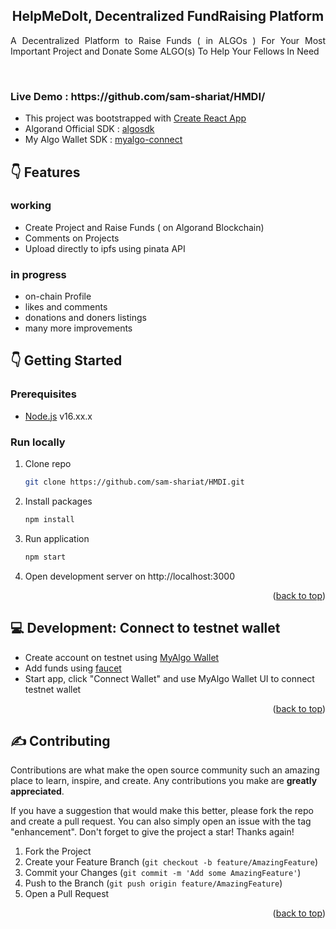 <div align="center">

<h2 align="center">HelpMeDoIt, Decentralized FundRaising Platform</h2>

<p align="justify">A Decentralized Platform to Raise Funds ( in ALGOs ) For Your Most Important Project and Donate Some ALGO(s) To Help Your Fellows In Need</p>
</div>
<br/>
<h3 align="left"> Live Demo : https://github.com/sam-shariat/HMDI/ </h3>

- This project was bootstrapped with [Create React App](https://github.com/facebook/create-react-app)
- Algorand Official SDK : [algosdk](https://www.npmjs.com/package/algosdk)
- My Algo Wallet SDK : [myalgo-connect](https://www.npmjs.com/package/@randlabs/myalgo-connect)

## :point_down: Features

### working
- Create Project and Raise Funds ( on Algorand Blockchain)
- Comments on Projects
- Upload directly to ipfs using pinata API

### in progress
- on-chain Profile 
- likes and comments
- donations and doners listings
- many more improvements 

<!-- GETTING STARTED -->

## :point_down: Getting Started

### Prerequisites

- [Node.js](https://nodejs.org/en/) v16.xx.x

### Run locally

1. Clone repo
   ```sh
   git clone https://github.com/sam-shariat/HMDI.git
   ```

2. Install packages
   ```sh
   npm install
   ```
3. Run application
   ```sh
   npm start
   ```
4. Open development server on http://localhost:3000

<p align="right">(<a href="#top">back to top</a>)</p>


## :computer: Development: Connect to testnet wallet
- Create account on testnet using [MyAlgo Wallet](https://wallet.myalgo.com/)
- Add funds using [faucet](https://bank.testnet.algorand.network/)
- Start app, click "Connect Wallet" and use MyAlgo Wallet UI to connect testnet wallet


<p align="right">(<a href="#top">back to top</a>)</p>


<!-- CONTRIBUTING -->

## :writing_hand: Contributing

Contributions are what make the open source community such an amazing place to learn, inspire, and create. Any contributions you make are **greatly appreciated**.

If you have a suggestion that would make this better, please fork the repo and create a pull request. You can also
simply open an issue with the tag "enhancement". Don't forget to give the project a star! Thanks again!

1. Fork the Project
2. Create your Feature Branch (`git checkout -b feature/AmazingFeature`)
3. Commit your Changes (`git commit -m 'Add some AmazingFeature'`)
4. Push to the Branch (`git push origin feature/AmazingFeature`)
5. Open a Pull Request

<p align="right">(<a href="#top">back to top</a>)</p>